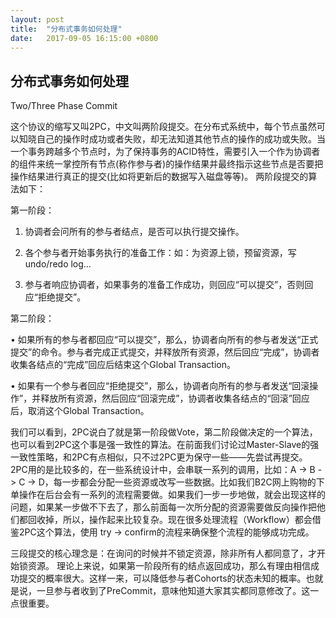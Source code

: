 ```yaml
---
layout: post
title:  "分布式事务如何处理"
date:   2017-09-05 16:15:00 +0800
---
```

**分布式事务如何处理**
---------

Two/Three Phase Commit

这个协议的缩写又叫2PC，中文叫两阶段提交。在分布式系统中，每个节点虽然可以知晓自己的操作时成功或者失败，却无法知道其他节点的操作的成功或失败。当一个事务跨越多个节点时，为了保持事务的ACID特性，需要引入一个作为协调者的组件来统一掌控所有节点(称作参与者)的操作结果并最终指示这些节点是否要把操作结果进行真正的提交(比如将更新后的数据写入磁盘等等)。 两阶段提交的算法如下：

第一阶段：

1.	协调者会问所有的参与者结点，是否可以执行提交操作。

2.	各个参与者开始事务执行的准备工作：如：为资源上锁，预留资源，写undo/redo log…

3.	参与者响应协调者，如果事务的准备工作成功，则回应“可以提交”，否则回应“拒绝提交”。

第二阶段：

•	如果所有的参与者都回应“可以提交”，那么，协调者向所有的参与者发送“正式提交”的命令。参与者完成正式提交，并释放所有资源，然后回应“完成”，协调者收集各结点的“完成”回应后结束这个Global Transaction。

•	如果有一个参与者回应“拒绝提交”，那么，协调者向所有的参与者发送“回滚操作”，并释放所有资源，然后回应“回滚完成”，协调者收集各结点的“回滚”回应后，取消这个Global Transaction。

我们可以看到，2PC说白了就是第一阶段做Vote，第二阶段做决定的一个算法，也可以看到2PC这个事是强一致性的算法。在前面我们讨论过Master-Slave的强一致性策略，和2PC有点相似，只不过2PC更为保守一些——先尝试再提交。 2PC用的是比较多的，在一些系统设计中，会串联一系列的调用，比如：A -> B -> C -> D，每一步都会分配一些资源或改写一些数据。比如我们B2C网上购物的下单操作在后台会有一系列的流程需要做。如果我们一步一步地做，就会出现这样的问题，如果某一步做不下去了，那么前面每一次所分配的资源需要做反向操作把他们都回收掉，所以，操作起来比较复杂。现在很多处理流程（Workflow）都会借鉴2PC这个算法，使用 try -> confirm的流程来确保整个流程的能够成功完成。

三段提交的核心理念是：在询问的时候并不锁定资源，除非所有人都同意了，才开始锁资源。
理论上来说，如果第一阶段所有的结点返回成功，那么有理由相信成功提交的概率很大。这样一来，可以降低参与者Cohorts的状态未知的概率。也就是说，一旦参与者收到了PreCommit，意味他知道大家其实都同意修改了。这一点很重要。
